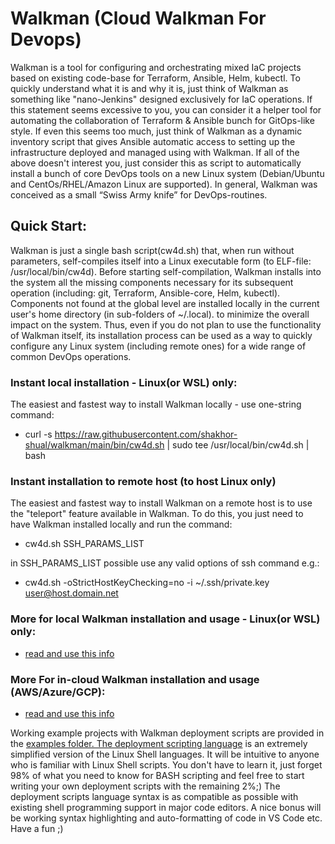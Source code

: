 # Walkman (Cloud Walkman For Devops)

Walkman is a tool for configuring and orchestrating mixed IaC projects based on
 existing code-base for Terraform, Ansible, Helm, kubectl. To quickly understand 
what it is and why it is, just think of Walkman as something like "nano-Jenkins"
designed exclusively for IaC operations. If this statement seems excessive to 
you, you can consider it a helper tool for automating the collaboration of 
Terraform & Ansible bunch for GitOps-like style. If even this seems too much, 
just think of Walkman as a dynamic inventory script that gives Ansible automatic 
access to setting up the infrastructure deployed and managed using with Walkman. 
If all of the above doesn't interest you, just consider this as script to 
automatically install a bunch of core DevOps tools on a new Linux system 
(Debian/Ubuntu and CentOs/RHEL/Amazon Linux are supported). In general, Walkman 
was conceived as a small “Swiss Army knife” for DevOps-routines. 

## Quick Start:
Walkman is just a single  bash script(cw4d.sh) that, when run without parameters, 
self-compiles itself into a Linux executable form (to ELF-file: /usr/local/bin/cw4d).
Before starting self-compilation, Walkman installs into the system all the missing 
components necessary for its subsequent operation (including: git, Terraform, 
Ansible-core, Helm, kubectl). Components not found at the global level are installed 
locally in the current user's home directory (in sub-folders of ~/.local). to minimize 
the overall impact on the system. Thus, even if you do not plan to use the functionality
 of Walkman itself, its installation process can be used as a way to quickly configure 
 any Linux system (including remote ones) for a wide range of common DevOps operations.

### Instant local installation - Linux(or WSL) only:
The easiest and fastest way to install Walkman locally - use one-string command:
- curl -s https://raw.githubusercontent.com/shakhor-shual/walkman/main/bin/cw4d.sh | sudo tee /usr/local/bin/cw4d.sh | bash

### Instant installation to remote host (to host Linux only)
The easiest and fastest way to install Walkman on a remote host is to use the 
"teleport" feature available in Walkman. To do this, you just need to have Walkman 
installed locally and run the command:
- cw4d.sh SSH_PARAMS_LIST 

in SSH_PARAMS_LIST possible use any valid options of ssh command e.g.:
- cw4d.sh -oStrictHostKeyChecking=no -i ~/.ssh/private.key user@host.domain.net

### More for local Walkman installation and usage - Linux(or WSL) only:
 - [read and use this info](https://github.com/shakhor-shual/walkman/tree/main/bin)

### More For in-cloud Walkman installation and usage (AWS/Azure/GCP):
 - [read and use this info](https://github.com/shakhor-shual/walkman/tree/main/self_deploy)

Working example projects with Walkman deployment scripts are provided in the 
[examples folder. The deployment scripting language](https://github.com/shakhor-shual/walkman/tree/main/examples) is an extremely 
simplified version of the Linux Shell languages. It will be intuitive to 
anyone who is familiar with Linux Shell scripts. You don't have to learn it, 
just forget 98% of what you need to know for BASH scripting and feel free 
to start writing your own deployment scripts with the remaining 2%;) The 
deployment scripts language syntax is as compatible as possible with existing 
shell programming support in major code editors. A nice bonus will be working 
syntax highlighting and auto-formatting of code in VS Code etc. Have a fun ;)





